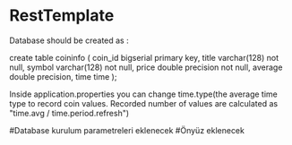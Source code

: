 # RestTemplate

Database should be created as :

create table coininfo (
    coin_id bigserial primary key,
    title varchar(128) not null,
    symbol varchar(128) not null,
    price double precision not null,
    average double precision,
    time time
);

Inside application.properties
you can change time.type(the average time type to record coin values. Recorded number of values are calculated as "time.avg / time.period.refresh")

#Database kurulum parametreleri eklenecek
#Önyüz eklenecek
